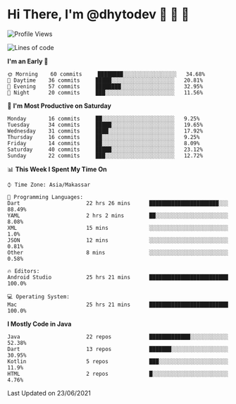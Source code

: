 # Hi There, I'm @dhytodev 👋 👋 👋

<!--
**DhytoDev/dhytodev** is a ✨ _special_ ✨ repository because its `README.md` (this file) appears on your GitHub profile.

Here are some ideas to get you started:

- 🔭 I’m currently working on ...
- 🌱 I’m currently learning ...
- 👯 I’m looking to collaborate on ...
- 🤔 I’m looking for help with ...
- 💬 Ask me about ...
- 📫 How to reach me: ...
- 😄 Pronouns: ...
- ⚡ Fun fact: ...
-->

<!--START_SECTION:waka-->
![Profile Views](http://img.shields.io/badge/Profile%20Views-1-blue)

![Lines of code](https://img.shields.io/badge/From%20Hello%20World%20I%27ve%20Written-269563%20lines%20of%20code-blue)

**I'm an Early 🐤** 

```text
🌞 Morning    60 commits     ████████░░░░░░░░░░░░░░░░░   34.68% 
🌆 Daytime    36 commits     █████░░░░░░░░░░░░░░░░░░░░   20.81% 
🌃 Evening    57 commits     ████████░░░░░░░░░░░░░░░░░   32.95% 
🌙 Night      20 commits     ███░░░░░░░░░░░░░░░░░░░░░░   11.56%

```
📅 **I'm Most Productive on Saturday** 

```text
Monday       16 commits     ██░░░░░░░░░░░░░░░░░░░░░░░   9.25% 
Tuesday      34 commits     █████░░░░░░░░░░░░░░░░░░░░   19.65% 
Wednesday    31 commits     ████░░░░░░░░░░░░░░░░░░░░░   17.92% 
Thursday     16 commits     ██░░░░░░░░░░░░░░░░░░░░░░░   9.25% 
Friday       14 commits     ██░░░░░░░░░░░░░░░░░░░░░░░   8.09% 
Saturday     40 commits     █████░░░░░░░░░░░░░░░░░░░░   23.12% 
Sunday       22 commits     ███░░░░░░░░░░░░░░░░░░░░░░   12.72%

```


📊 **This Week I Spent My Time On** 

```text
⌚︎ Time Zone: Asia/Makassar

💬 Programming Languages: 
Dart                     22 hrs 26 mins      ██████████████████████░░░   88.49% 
YAML                     2 hrs 2 mins        ██░░░░░░░░░░░░░░░░░░░░░░░   8.08% 
XML                      15 mins             ░░░░░░░░░░░░░░░░░░░░░░░░░   1.0% 
JSON                     12 mins             ░░░░░░░░░░░░░░░░░░░░░░░░░   0.81% 
Other                    8 mins              ░░░░░░░░░░░░░░░░░░░░░░░░░   0.58%

🔥 Editors: 
Android Studio           25 hrs 21 mins      █████████████████████████   100.0%

💻 Operating System: 
Mac                      25 hrs 21 mins      █████████████████████████   100.0%

```

**I Mostly Code in Java** 

```text
Java                     22 repos            █████████████░░░░░░░░░░░░   52.38% 
Dart                     13 repos            ███████░░░░░░░░░░░░░░░░░░   30.95% 
Kotlin                   5 repos             ███░░░░░░░░░░░░░░░░░░░░░░   11.9% 
HTML                     2 repos             █░░░░░░░░░░░░░░░░░░░░░░░░   4.76%

```



 Last Updated on 23/06/2021
<!--END_SECTION:waka-->
